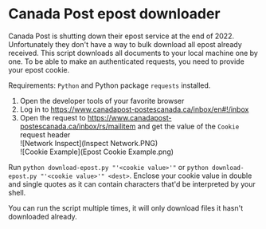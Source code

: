 # Canada Post epost downloader

Canada Post is shutting down their epost service at the end of 2022. Unfortunately they don't have a way to bulk download all epost already received. This script downloads all documents to your local machine one by one. To be able to make an authenticated requests, you need to provide your epost cookie.

Requirements: `Python` and Python package `requests` installed.

1. Open the developer tools of your favorite browser 
2. Log in to https://www.canadapost-postescanada.ca/inbox/en#!/inbox
3. Open the request to https://www.canadapost-postescanada.ca/inbox/rs/mailitem and get the value of the `Cookie` request header    
![Network Inspect](Inspect Network.PNG)    
![Cookie Example](Epost Cookie Example.png)    

Run `python download-epost.py "'<cookie value>'"` or `python download-epost.py "'<cookie value>'" <dest>`. Enclose your cookie value in double and single quotes as it can contain characters that'd be interpreted by your shell.

You can run the script multiple times, it will only download files it hasn't downloaded already.